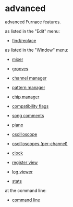 # advanced

advanced Furnace features.

as listed in the "Edit" menu:

- [find/replace](find-replace.md)

as listed in the "Window" menu:

- [mixer](mixer.md)
- [grooves](grooves.md)
- [channel manager](channels.md)
- [pattern manager](pat-manager.md)
- [chip manager](chip-manager.md)
- [compatibility flags](compat-flags.md)
- [song comments](comments.md)

- [piano](piano.md)
- [oscilloscope](osc.md)
- [oscilloscopes (per-channel)](chanosc.md)
- [clock](clock.md)
- [register view](regview.md)
- [log viewer](log-viewer.md)
- [stats](stats.md)

at the command line:

- [command line](commandline.md)